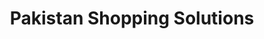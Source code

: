 ---
title: "Pakistan Shopping Solutions"
url: /fysl-abd/pakistan-shopping-solutions/
shop: Einkaufszentrum
---